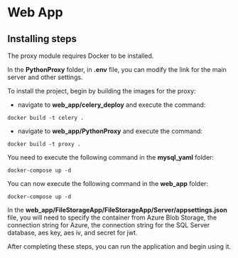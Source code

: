 # Web App

## Installing steps

The proxy module requires Docker to be installed.

In the __PythonProxy__ folder, in __.env__ file, you can modify the link for the main server and other settings.

To install the project, begin by building the images for the proxy:
- navigate to __web_app/celery_deploy__ and execute the command:
```
docker build -t celery . 
```
- navigate to __web_app/PythonProxy__ and execute the command:
```
docker build -t proxy .
```

You need to execute the following command in the __mysql_yaml__ folder:
```
docker-compose up -d
```

You can now execute the following command in the __web_app__ folder:
```
docker-compose up -d
```

In the __web_app/FileStorageApp/FileStorageApp/Server/appsettings.json__ file, you will need to specify the container from Azure Blob Storage, the connection string for Azure, the connection string for the SQL Server database, aes key, aes iv, and secret for jwt.

After completing these steps, you can run the application and begin using it.